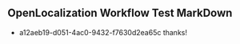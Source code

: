 ## OpenLocalization Workflow Test MarkDown
* a12aeb19-d051-4ac0-9432-f7630d2ea65c thanks!

<!--HONumber=Aug16_HO3-->



